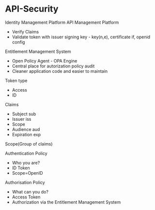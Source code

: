 # API-Security
Identity Management Platform
API Management Platform
- Verify Claims
- Validate token with issuer signing key - key(n,e), certificate if, openid config

Entitlement Management System 
- Open Policy Agent - OPA Engine
- Central place for autorization policy audit
- Cleaner application code and easier to maintain


Token type
- Access
- ID

Claims
- Subject sub
- Issuer iss
- Scope
- Audience aud
- Expiration exp


Scope(Group of claims)


Authentication Policy
- Who you are?
- ID Token
- Scope=OpenID
  
Authorisation Policy
- What can you do?
- Access Token
- Authorization via the Entitlement Management System

  
